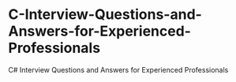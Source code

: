 # C-Interview-Questions-and-Answers-for-Experienced-Professionals
C# Interview Questions and Answers for Experienced Professionals
